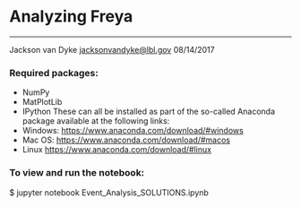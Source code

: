 # Analyzing Freya

---------------------------
Jackson van Dyke <jacksonvandyke@lbl.gov>
08/14/2017

### 

### Required packages:
* NumPy
* MatPlotLib
* IPython
These can all be installed as part of the so-called 
Anaconda package available at the following links:
* Windows:
https://www.anaconda.com/download/#windows
* Mac OS:
https://www.anaconda.com/download/#macos
* Linux
https://www.anaconda.com/download/#linux


### To view and run the notebook:

$ jupyter notebook Event_Analysis_SOLUTIONS.ipynb
